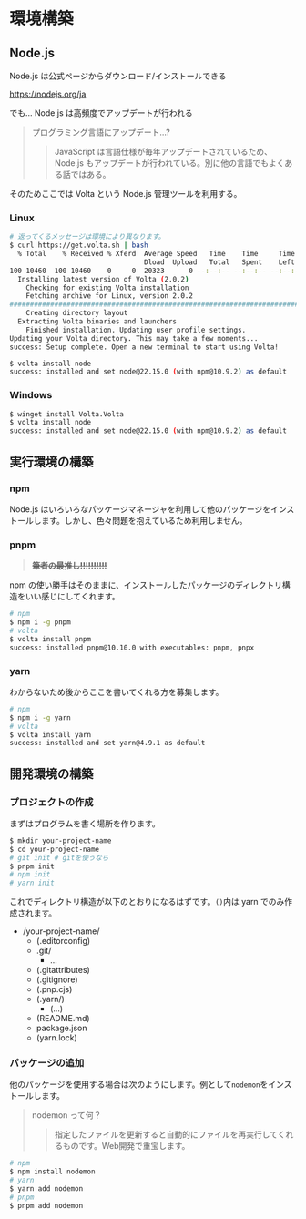 # 環境構築

## Node.js

Node.js は公式ページからダウンロード/インストールできる

<https://nodejs.org/ja>

でも... Node.js は高頻度でアップデートが行われる

> プログラミング言語にアップデート...?
>> JavaScript は言語仕様が毎年アップデートされているため、 Node.js もアップデートが行われている。別に他の言語でもよくある話ではある。

そのためここでは Volta という Node.js 管理ツールを利用する。

### Linux

```bash
# 返ってくるメッセージは環境により異なります。
$ curl https://get.volta.sh | bash
  % Total    % Received % Xferd  Average Speed   Time    Time     Time  Current
                                 Dload  Upload   Total   Spent    Left  Speed
100 10460  100 10460    0     0  20323      0 --:--:-- --:--:-- --:--:-- 20350
  Installing latest version of Volta (2.0.2)
    Checking for existing Volta installation
    Fetching archive for Linux, version 2.0.2
######################################################################## 100.0%
    Creating directory layout
  Extracting Volta binaries and launchers
    Finished installation. Updating user profile settings.
Updating your Volta directory. This may take a few moments...
success: Setup complete. Open a new terminal to start using Volta!

$ volta install node
success: installed and set node@22.15.0 (with npm@10.9.2) as default
```

### Windows

```bash
$ winget install Volta.Volta
$ volta install node
success: installed and set node@22.15.0 (with npm@10.9.2) as default
```

## 実行環境の構築

### npm

Node.js はいろいろなパッケージマネージャを利用して他のパッケージをインストールします。しかし、色々問題を抱えているため利用しません。

### pnpm

> ~~**筆者の最推し!!!!!!!!!!**~~

npm の使い勝手はそのままに、インストールしたパッケージのディレクトリ構造をいい感じにしてくれます。

```bash
# npm
$ npm i -g pnpm
# volta
$ volta install pnpm
success: installed pnpm@10.10.0 with executables: pnpm, pnpx
```

### yarn

わからないため後からここを書いてくれる方を募集します。

```bash
# npm
$ npm i -g yarn
# volta
$ volta install yarn
success: installed and set yarn@4.9.1 as default
```

## 開発環境の構築

### プロジェクトの作成

まずはプログラムを書く場所を作ります。

```bash
$ mkdir your-project-name
$ cd your-project-name
# git init # gitを使うなら
$ pnpm init
# npm init
# yarn init
```

これでディレクトリ構造が以下のとおりになるはずです。`()`内は yarn でのみ作成されます。

- /your-project-name/
  - (.editorconfig)
  - .git/
    - ...
  - (.gitattributes)
  - (.gitignore)
  - (.pnp.cjs)
  - (.yarn/)
    - (...)
  - (README.md)
  - package.json
  - (yarn.lock)

### パッケージの追加

他のパッケージを使用する場合は次のようにします。例として`nodemon`をインストールします。

> nodemon って何？
>> 指定したファイルを更新すると自動的にファイルを再実行してくれるものです。Web開発で重宝します。

```bash
# npm
$ npm install nodemon
# yarn
$ yarn add nodemon
# pnpm
$ pnpm add nodemon
```
